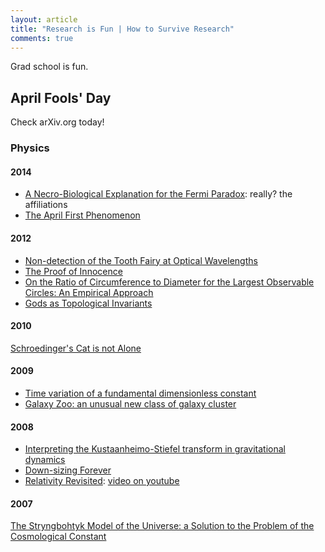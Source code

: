 ```yaml
---
layout: article
title: "Research is Fun | How to Survive Research"
comments: true
---
```


Grad school is fun.

## April Fools' Day

Check arXiv.org today!


### Physics

#### 2014

* [A Necro-Biological Explanation for the Fermi Paradox](http://arxiv.org/abs/1403.8146): really? the affiliations 
* [The April First Phenomenon](http://arxiv.org/abs/1403.8010)


#### 2012

* [Non-detection of the Tooth Fairy at Optical Wavelengths](http://arxiv.org/abs/1204.0492)
* [The Proof of Innocence](http://arxiv.org/abs/1204.0162)
* [On the Ratio of Circumference to Diameter for the Largest Observable Circles: An Empirical Approach](http://arxiv.org/abs/1204.0298)
* [Gods as Topological Invariants](http://arxiv.org/abs/1203.6902)



#### 2010

[Schroedinger's Cat is not Alone](http://arxiv.org/abs/1004.4206)


#### 2009

* [Time variation of a fundamental dimensionless constant](http://arxiv.org/abs/0903.5321/)
* [Galaxy Zoo: an unusual new class of galaxy cluster](http://arxiv.org/abs/0903.5377)

#### 2008

* [Interpreting the Kustaanheimo-Stiefel transform in gravitational dynamics](http://arxiv.org/abs/0803.4441)
* [Down-sizing Forever](http://arxiv.org/abs/0803.4378)
* [Relativity Revisited](http://arxiv.org/abs/0804.0016): [video on youtube](http://www.youtube.com/watch?v=5PkLLXhONvQ)

#### 2007

[The Stryngbohtyk Model of the Universe: a Solution to the Problem of the Cosmological Constant](http://arxiv.org/abs/astro-ph/0703774)
